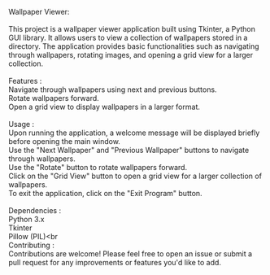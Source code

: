 Wallpaper Viewer:<br> 
<br>
This project is a wallpaper viewer application built using Tkinter, a Python GUI library. It allows users to view a collection of wallpapers stored in a directory. The application provides basic functionalities such as navigating through wallpapers, rotating images, and opening a grid view for a larger collection.<br>
<br>
Features :<br>
Navigate through wallpapers using next and previous buttons.<br>
Rotate wallpapers forward.<br>
Open a grid view to display wallpapers in a larger format.<br>
<br>
Usage :<br>
Upon running the application, a welcome message will be displayed briefly before opening the main window.<br>
Use the "Next Wallpaper" and "Previous Wallpaper" buttons to navigate through wallpapers.<br>
Use the "Rotate" button to rotate wallpapers forward.<br>
Click on the "Grid View" button to open a grid view for a larger collection of wallpapers.<br>
To exit the application, click on the "Exit Program" button.<br>
<br>
Dependencies :<br>
Python 3.x<br>
Tkinter<br>
Pillow (PIL)<br
<br>
Contributing :<br>
Contributions are welcome! Please feel free to open an issue or submit a pull request for any improvements or features you'd like to add.
